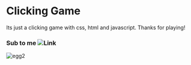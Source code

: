 # Clicking Game

Its just a clicking game with css, html and javascript.
Thanks for playing!


### Sub to me ![Link](https://www.youtube.com/channel/UC96sIrmIrJDEkBD8KHw9mmQ)

![egg2](https://user-images.githubusercontent.com/98622321/156939323-d21d3396-3bf7-4aeb-a073-86263c732f25.png)

